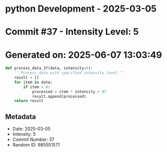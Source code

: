 ﻿# python Development - 2025-03-05
# Commit #37 - Intensity Level: 5
# Generated on: 2025-06-07 13:03:49
```python
def process_data_37(data, intensity=5):
    '''Process data with specified intensity level'''
    result = []
    for item in data:
        if item > 0:
            processed = item * intensity + 87
            result.append(processed)
    return result
```
## Metadata
- Date: 2025-03-05
- Intensity: 5
- Commit Number: 37
- Random ID: 985551571
